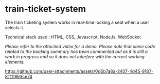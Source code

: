 # train-ticket-system

The train ticketing system works in real-time locking a seat when a user selects it. 

Technical stack used : HTML, CSS, Javascript, NodeJs, WebSocket

_Please refer to the attached video for a demo.
Please note that some code related to the booking summary has been commented out as it is still a work in progress and so it does not interfere with the current working elements._


https://github.com/user-attachments/assets/0d6b7a8a-2407-4d45-9187-81f11893ce74

